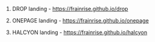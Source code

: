 1) DROP landing - https://frainrise.github.io/drop

2) ONEPAGE landing - https://frainrise.github.io/onepage

3) HALCYON landing - https://frainrise.github.io/halcyon
